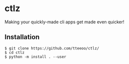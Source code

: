 # ctlz

Making your quickly-made cli apps get made even quicker!

## Installation

```
$ git clone https://github.com/tteeoo/ctlz/
$ cd ctlz
$ python -m install . --user
```
